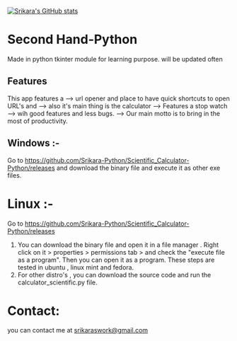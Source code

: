 [![Srikara's GitHub stats](https://github-readme-stats.vercel.app/api?username=Srikara-Python)](https://github.com/anuraghazra/github-readme-stats)



# Second Hand-Python
Made in python tkinter module for learning purpose. will be updated often

## Features 
This app features a 
--> url opener and place to have quick shortcuts to open URL's and 
--> also it's main thing is the calculator 
--> Features a stop watch
--> wih good features and less bugs. 
--> Our main motto is to bring in the most of productivity. 

## Windows :-
Go to https://github.com/Srikara-Python/Scientific_Calculator-Python/releases and download the binary file and execute it as other exe files. 

# Linux :-
Go to  https://github.com/Srikara-Python/Scientific_Calculator-Python/releases
1) You can download the binary file and open it in a file manager . Right click on it > properties > permissions tab > and check the "execute file as a program". Then you can open it as a program. These steps are tested in ubuntu , linux mint and fedora.
2) For other distro's , you can download the source code and run the calculator_scientific.py file. 


# Contact:
you can contact me at srikaraswork@gmail.com
